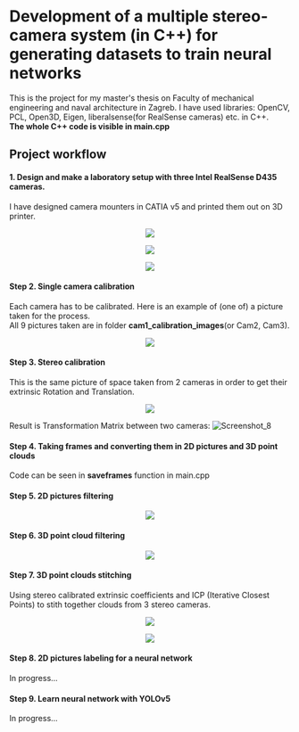 # Development of a multiple stereo-camera system (in C++) for generating datasets to train neural networks
This is the project for my master's thesis on Faculty of mechanical engineering and naval architecture in Zagreb. 
I have used libraries: OpenCV, PCL, Open3D, Eigen, liberalsense(for RealSense cameras) etc. in C++.       
**The whole C++ code is visible in main.cpp**               


## Project workflow

#### 1. Design and make a laboratory setup with three Intel RealSense D435 cameras.      
I have designed camera mounters in CATIA v5 and printed them out on 3D printer.
<p align="center">
  <img src="https://user-images.githubusercontent.com/96240235/167845597-a045333a-baa1-4c78-bd2a-e993177bfe81.png" />
</p>
<p align="center">
  <img src="https://user-images.githubusercontent.com/96240235/167845633-7793631e-af89-4836-9aa9-8ab96b884bf6.png" />
</p>
<p align="center">
  <img src="https://user-images.githubusercontent.com/96240235/167847945-50d6187c-d999-4552-99e9-e49f93237d7a.jpeg" />
</p>


#### Step 2. Single camera calibration  
Each camera has to be calibrated. Here is an example of (one of) a picture taken for the process.     
All 9 pictures taken are in folder **cam1_calibration_images**(or Cam2, Cam3).
<p align="center">
  <img src="https://user-images.githubusercontent.com/96240235/167884116-37fb5a6c-d193-4bfb-9711-a0eff424f1a1.png" />
</p>


#### Step 3. Stereo calibration      
This is the same picture of space taken from 2 cameras in order to get their extrinsic Rotation and Translation.
<p align="center">
  <img src="https://user-images.githubusercontent.com/96240235/168120467-29f5d0e6-c4bc-46de-bc67-1c75a51ec282.png" />
</p>

Result is Transformation Matrix between two cameras:
![Screenshot_8](https://user-images.githubusercontent.com/96240235/168126552-b9d432ce-4800-406d-a770-56bad94c373a.png)



#### Step 4. Taking frames and converting them in 2D pictures and 3D point clouds    
Code can be seen in **saveframes** function in main.cpp

#### Step 5. 2D pictures filtering      
<p align="center">
  <img src="https://user-images.githubusercontent.com/96240235/168118883-9ef7aa84-80a9-4e18-8d1b-a142795b9cd8.png" />
</p>


#### Step 6. 3D point cloud filtering
<p align="center">
  <img src="https://user-images.githubusercontent.com/96240235/168124090-e2c32eb9-e0ed-436b-8a0a-4c3ff4ddbd6f.png" />
</p>


#### Step 7. 3D point clouds stitching      
Using stereo calibrated extrinsic coefficients and ICP (Iterative Closest Points) to stith together clouds from 3 stereo cameras.      
<p align="center">
  <img src="https://user-images.githubusercontent.com/96240235/168130619-2839153d-c9ac-4153-a5b9-28efc9f92616.png" />
</p>

<p align="center">
  <img src="https://user-images.githubusercontent.com/96240235/168130623-115d017a-4a66-4f7b-bc00-979d64668ac9.png" />
</p>


#### Step 8. 2D pictures labeling for a neural network       
In progress...

#### Step 9. Learn neural network with YOLOv5  
In progress...
